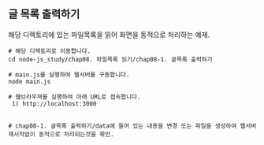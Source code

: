 ## 글 목록 출력하기
해당 디렉토리에 있는 파일목록을 읽어 화면을 동적으로 처리하는 예제.
```
# 해당 디렉토리로 이동합니다.
cd node-js_study/chap08. 파일목록 읽기/chap08-1. 글목록 출력하기

# main.js를 실행하여 웹서버를 구동합니다.
node main.js

# 웹브라우져를 실행하여 아래 URL로 접속합니다.
 1) http://localhost:3000
 

# chap08-1. 글목록 출력하기/data에 들어 있는 내용을 변경 또는 파일을 생성하여 웹서버 재시작없이 동적으로 처리되는것을 확인.
```
